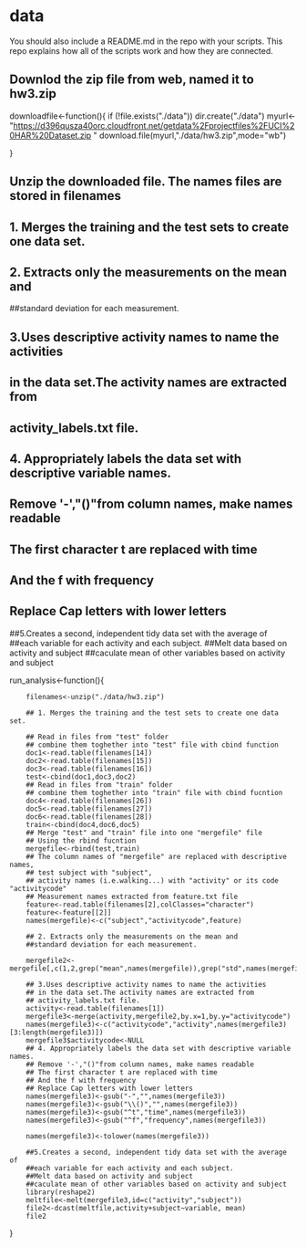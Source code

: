 data
====
You should also include a README.md in the repo with your scripts. This repo explains how all of the scripts work and how they are connected.  
## Downlod the zip file from web, named it to hw3.zip


downloadfile<-function(){
  if (!file.exists("./data")) dir.create("./data") 
  myurl<-"https://d396qusza40orc.cloudfront.net/getdata%2Fprojectfiles%2FUCI%20HAR%20Dataset.zip "
  download.file(myurl,"./data/hw3.zip",mode="wb")
  
}

## Unzip the downloaded file. The names files are stored in filenames
## 1. Merges the training and the test sets to create one data set.
## 2. Extracts only the measurements on the mean and 
##standard deviation for each measurement. 
## 3.Uses descriptive activity names to name the activities 
## in the data set.The activity names are extracted from 
## activity_labels.txt file.
## 4. Appropriately labels the data set with descriptive variable names. 
## Remove '-',"()"from column names, make names readable
## The first character t are replaced with time
## And the f with frequency
## Replace Cap letters with lower letters
##5.Creates a second, independent tidy data set with the average of 
##each variable for each activity and each subject. 
##Melt data based on activity and subject
##caculate mean of other variables based on activity and subject


run_analysis<-function(){
        
        filenames<-unzip("./data/hw3.zip")
        
        ## 1. Merges the training and the test sets to create one data set.
        
        ## Read in files from "test" folder
        ## combine them toghether into "test" file with cbind function
        doc1<-read.table(filenames[14])
        doc2<-read.table(filenames[15])
        doc3<-read.table(filenames[16])
        test<-cbind(doc1,doc3,doc2)
        ## Read in files from "train" folder
        ## combine them toghether into "train" file with cbind fucntion
        doc4<-read.table(filenames[26])
        doc5<-read.table(filenames[27])
        doc6<-read.table(filenames[28])
        train<-cbind(doc4,doc6,doc5)
        ## Merge "test" and "train" file into one "mergefile" file 
        ## Using the rbind fucntion
        mergefile<-rbind(test,train)
        ## The column names of "mergefile" are replaced with descriptive names,
        ## test subject with "subject",
        ## activity names (i.e.walking...) with "activity" or its code "activitycode"
        ## Measurement names extracted from feature.txt file
        feature<-read.table(filenames[2],colClasses="character")
        feature<-feature[[2]]
        names(mergefile)<-c("subject","activitycode",feature)
        
        ## 2. Extracts only the measurements on the mean and 
        ##standard deviation for each measurement. 
        
        mergefile2<-mergefile[,c(1,2,grep("mean",names(mergefile)),grep("std",names(mergefile)))]
        
        ## 3.Uses descriptive activity names to name the activities 
        ## in the data set.The activity names are extracted from 
        ## activity_labels.txt file.
        activity<-read.table(filenames[1])
        mergefile3<-merge(activity,mergefile2,by.x=1,by.y="activitycode")
        names(mergefile3)<-c("activitycode","activity",names(mergefile3)[3:length(mergefile3)])
        mergefile3$activitycode<-NULL
        ## 4. Appropriately labels the data set with descriptive variable names. 
        ## Remove '-',"()"from column names, make names readable
        ## The first character t are replaced with time
        ## And the f with frequency
        ## Replace Cap letters with lower letters
        names(mergefile3)<-gsub("-","",names(mergefile3))
        names(mergefile3)<-gsub("\\()","",names(mergefile3))
        names(mergefile3)<-gsub("^t","time",names(mergefile3))
        names(mergefile3)<-gsub("^f","frequency",names(mergefile3))
        
        names(mergefile3)<-tolower(names(mergefile3))
        
        ##5.Creates a second, independent tidy data set with the average of 
        ##each variable for each activity and each subject. 
        ##Melt data based on activity and subject
        ##caculate mean of other variables based on activity and subject
        library(reshape2)
        meltfile<-melt(mergefile3,id=c("activity","subject"))
        file2<-dcast(meltfile,activity+subject~variable, mean)
        file2       
              
}



